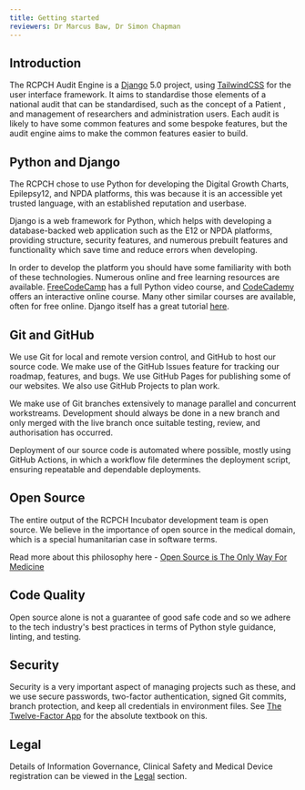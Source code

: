 ```yaml
---
title: Getting started
reviewers: Dr Marcus Baw, Dr Simon Chapman
---
```


## Introduction

The RCPCH Audit Engine is a [Django](https://www.djangoproject.com/) 5.0 project, using [TailwindCSS](https://tailwindcss.com/) for the user interface framework. It aims to standardise those elements of a national audit that can be standardised, such as the concept of a Patient , and management of researchers and administration users. Each audit is likely to have some common features and some bespoke features, but the audit engine aims to make the common features easier to build.

## Python and Django

The RCPCH chose to use Python for developing the Digital Growth Charts, Epilepsy12, and NPDA platforms, this was because it is an accessible yet trusted language, with an established reputation and userbase.

Django is a web framework for Python, which helps with developing a database-backed web application such as the E12 or NPDA platforms, providing structure, security features, and numerous prebuilt features and functionality which save time and reduce errors when developing.

In order to develop the platform you should have some familiarity with both of these technologies. Numerous online and free learning resources are available. [FreeCodeCamp](https://www.youtube.com/watch?v=eWRfhZUzrAc) has a full Python video course, and [CodeCademy](https://www.codecademy.com/learn/learn-python) offers an interactive online course. Many other similar courses are available, often for free online. Django itself has a great tutorial [here](https://docs.djangoproject.com/en/4.1/intro/tutorial01/).

## Git and GitHub

We use Git for local and remote version control, and GitHub to host our source code. We make use of the GitHub Issues feature for tracking our roadmap, features, and bugs. We use GitHub Pages for publishing some of our websites. We also use GitHub Projects to plan work.

We make use of Git branches extensively to manage parallel and concurrent workstreams. Development should always be done in a new branch and only merged with the live branch once suitable testing, review, and authorisation has occurred.

Deployment of our source code is automated where possible, mostly using GitHub Actions, in which a workflow file determines the deployment script, ensuring repeatable and dependable deployments.

## Open Source

The entire output of the RCPCH Incubator development team is open source. We believe in the importance of open source in the medical domain, which is a special humanitarian case in software terms.

Read more about this philosophy here - [Open Source is The Only Way For Medicine](https://blog.bawmedical.co.uk/open-source-is-the-only-way-for-medicine)

## Code Quality

Open source alone is not a guarantee of good safe code and so we adhere to the tech industry's best practices in terms of Python style guidance, linting, and testing.

## Security

Security is a very important aspect of managing projects such as these, and we use secure passwords, two-factor authentication, signed Git commits, branch protection, and keep all credentials in environment files. See [The Twelve-Factor App](https://12factor.net/) for the absolute textbook on this.

## Legal

Details of Information Governance, Clinical Safety and Medical Device registration can be viewed in the [Legal](../legal/legal.md) section.
